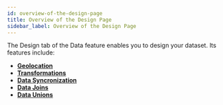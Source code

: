 ```yaml
---
id: overview-of-the-design-page
title: Overview of the Design Page
sidebar_label: Overview of the Design Page
---
```


The Design tab of the Data feature enables you to design your dataset. Its features include:

* **[Geolocation](../design/geolocation/overview-of-geolocation.md)**
* **[Transformations](../design/transformation/transformations.md)**
* **[Data Syncronization](../design/data-sync/data-sync.md)**
* **[Data Joins](../design/data-joins/data-joins.md)**
* **[Data Unions](../design/data-union/data-union.md)**